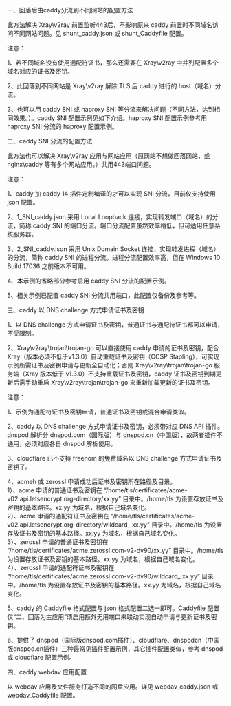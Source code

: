 一、回落后由caddy分流到不同网站的配置方法

此方法解决 Xray\v2ray 前置监听443后，不影响原来 caddy 前置时不同域名访问不同网站问题。见 shunt_caddy.json 或 shunt_Caddyfile 配置。

注意：

1、若不同域名没有使用通配符证书，那么还需要在 Xray\v2ray 中并列配置多个域名对应的证书及密钥。

2、此回落到不同网站是 Xray\v2ray 解除 TLS 后 caddy 进行的 host（域名）分流。

3、也可以用 caddy SNI 或 haproxy SNI 等分流来解决问题（不同方法，达到相同效果。）。caddy SNI 配置示例见如下介绍。haproxy SNI 配置示例参考用 haproxy SNI 分流的 haproxy 配置示例。

二、caddy SNI 分流的配置方法

此方法也可以解决 Xray\v2ray 应用与网站应用（原网站不想做回落网站，或 nginx\caddy 等有多个网站应用。）共用443端口问题。

注意：

1、caddy 加 caddy-l4 插件定制编译的才可以实现 SNI 分流，目前仅支持使用 json 配置。

2、1_SNI_caddy.json 采用 Local Loopback 连接，实现转发端口（域名）的分流，简称 caddy SNI 的端口分流。端口分流配置虽然效率稍低，但可适用任意系统服务器。

3、2_SNI_caddy.json 采用 Unix Domain Socket 连接，实现转发进程（域名）的分流，简称 caddy SNI 的进程分流。进程分流配置效率高，但在 Windows 10 Build 17036 之前版本不可用。

4、本示例的省略部分参考启用 caddy SNI 分流的配置示例。

5、相关示例已配置 caddy SNI 分流共用端口，此配置仅备份及参考等。

三、caddy 以 DNS challenge 方式申请证书及密钥

1、以 DNS challenge 方式申请证书及密钥，普通证书与通配符证书都可以申请，不受限制。

2、Xray\v2ray\trojan\trojan-go 可以直接使用 caddy 申请的证书及密钥，配合Xray（版本必须不低于v1.3.0）自动重载证书及密钥（OCSP Stapling），可实现示例所需证书及密钥申请与更新全自动化；否则 Xray\v2ray\trojan\trojan-go 服务端（Xray 版本低于 v1.3.0）不支持重载证书及密钥，caddy 证书及密钥到期更新后需手动重启 Xray\v2ray\trojan\trojan-go 来重新加载更新的证书及密钥。

注意：

1、示例为通配符证书及密钥申请，普通证书及密钥或混合申请类似。

2、caddy 以 DNS challenge 方式申请证书及密钥，必须带对应 DNS API 插件。dnspod 解析分 dnspod.com（国际版）与 dnspod.cn（中国版），故两者插件不通用，必须对应各自 dnspod 解析使用。

3、cloudflare 已不支持 freenom 的免费域名以 DNS challenge 方式申请证书及密钥了。

4、acmeh 或 zerossl 申请成功后证书及密钥所在路径及目录。  
1）、acme 申请的普通证书及密钥在 “/home/tls/certificates/acme-v02.api.letsencrypt.org-directory/xx.yy” 目录中。/home/tls 为设置存放证书及密钥的基本路径。xx.yy 为域名，根据自己域名变化。  
2）、acme 申请的通配符证书及密钥在 “/home/tls/certificates/acme-v02.api.letsencrypt.org-directory/wildcard_.xx.yy” 目录中。/home/tls 为设置存放证书及密钥的基本路径。xx.yy 为域名，根据自己域名变化。  
3）、zerossl 申请的普通证书及密钥在 “/home/tls/certificates/acme.zerossl.com-v2-dv90/xx.yy” 目录中。/home/tls 为设置存放证书及密钥的基本路径。xx.yy 为域名，根据自己域名变化。  
4）、zerossl 申请的通配符证书及密钥在 “/home/tls/certificates/acme.zerossl.com-v2-dv90/wildcard_.xx.yy” 目录中。/home/tls 为设置存放证书及密钥的基本路径。xx.yy 为域名，根据自己域名变化。

5、caddy 的 Caddyfile 格式配置与 json 格式配置二选一即可。Caddyfile 配置仅“二、回落为主应用”须启用额外无用端口来联动实现自动申请与更新证书及密钥。

6、提供了 dnspod（国际版dnspod.com插件）、cloudflare、dnspodcn（中国版dnspod.cn插件）三种最常见插件配置示例，其它插件配置类似，参考 dnspod 或 cloudflare 配置示例。

四、caddy webdav 应用配置

以 webdav 应用及文件服务打造不同的网盘应用。详见 webdav_caddy.json 或 webdav_Caddyfile 配置。
